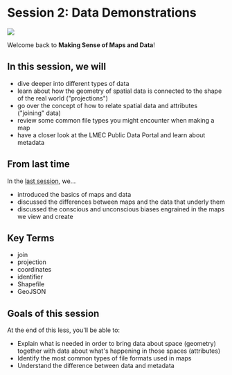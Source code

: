 # Session 2: Data Demonstrations

![](https://iiif.digitalcommonwealth.org/iiif/2/commonwealth:7h149w31v/1663,2613,5425,2353/,1200/0/default.jpg)

Welcome back to **Making Sense of Maps and Data**!

## In this session, we will

* dive deeper into different types of data
* learn about how the geometry of spatial data is connected to the shape of the real world ("projections")
* go over the concept of how to relate spatial data and attributes ("joining" data)
* review some common file types you might encounter when making a map
* have a closer look at the LMEC Public Data Portal and learn about metadata  

## From last time

In the [last session](../session-1), we...

* introduced the basics of maps and data
* discussed the differences between maps and the data that underly them
* discussed the conscious and unconscious biases engrained in the maps we view and create

## Key Terms

* join
* projection
* coordinates
* identifier
* Shapefile
* GeoJSON

## Goals of this session

At the end of this less, you'll be able to:

* Explain what is needed in order to bring data about space (geometry) together with data about what's happening in those spaces (attributes)
* Identify the most common types of file formats used in maps
* Understand the difference between data and metadata
